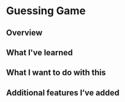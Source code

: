 # Guessing Game
## Overview


## What I've learned


## What I want to do with this


## Additional features I’ve added